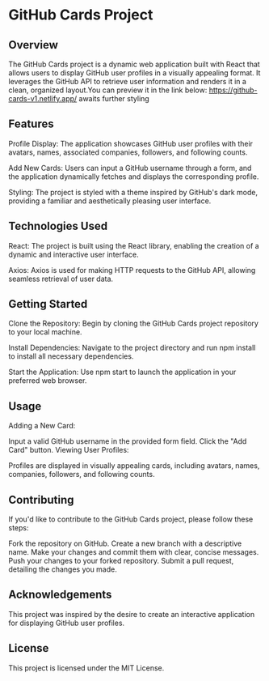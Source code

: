 # GitHub Cards Project
## Overview
The GitHub Cards project is a dynamic web application built with React that allows users to display GitHub user profiles in a visually appealing format. It leverages the GitHub API to retrieve user information and renders it in a clean, organized layout.You can preview it in the link below:
https://github-cards-v1.netlify.app/
awaits further styling 

## Features
Profile Display: The application showcases GitHub user profiles with their avatars, names, associated companies, followers, and following counts.

Add New Cards: Users can input a GitHub username through a form, and the application dynamically fetches and displays the corresponding profile.

Styling: The project is styled with a theme inspired by GitHub's dark mode, providing a familiar and aesthetically pleasing user interface.

## Technologies Used
React: The project is built using the React library, enabling the creation of a dynamic and interactive user interface.

Axios: Axios is used for making HTTP requests to the GitHub API, allowing seamless retrieval of user data.

## Getting Started
Clone the Repository: Begin by cloning the GitHub Cards project repository to your local machine.

Install Dependencies: Navigate to the project directory and run npm install to install all necessary dependencies.

Start the Application: Use npm start to launch the application in your preferred web browser.

## Usage
Adding a New Card:

Input a valid GitHub username in the provided form field.
Click the "Add Card" button.
Viewing User Profiles:

Profiles are displayed in visually appealing cards, including avatars, names, companies, followers, and following counts.

## Contributing
If you'd like to contribute to the GitHub Cards project, please follow these steps:

Fork the repository on GitHub.
Create a new branch with a descriptive name.
Make your changes and commit them with clear, concise messages.
Push your changes to your forked repository.
Submit a pull request, detailing the changes you made.

## Acknowledgements
This project was inspired by the desire to create an interactive application for displaying GitHub user profiles.
## License
This project is licensed under the MIT License.
